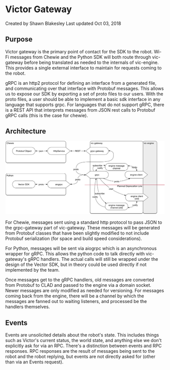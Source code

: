 # Victor Gateway
Created by Shawn Blakesley Last updated Oct 03, 2018

## Purpose

Victor gateway is the primary point of contact for the SDK to the robot. Wi-Fi messages from Chewie and the Python SDK will both route through vic-gateway before being translated as needed to the internals of vic-engine. This provides a single external interface to maintain for requests coming to the robot.

gRPC is an http2 protocol for defining an interface from a generated file, and communicating over that interface with Protobuf messages. This allows us to expose our SDK by exporting a set of proto files to our users. With the proto files, a user should be able to implement a basic sdk interface in any language that supports grpc. For languages that do not support gRPC, there is a REST API that interprets messages from JSON rest calls to Protobuf gRPC calls (this is the case for chewie).

## Architecture

![](images/vic-gateway.png)

For Chewie, messages sent using a standard http protocol to pass JSON to the grpc-gateway part of vic-gateway. These messages will be generated from Protobuf classes that have been slightly modified to not include Protobuf serialization (for space and build speed considerations).

For Python, messages will be sent via aiogrpc which is an asynchronous wrapper for gRPC. This allows the python code to talk directly with vic-gateway's gRPC handlers. The actual calls will still be wrapped under the design of the Vector SDK, but in theory could be used directly if not implemented by the team.

Once messages get to the gRPC handlers, old messages are converted from Protobuf to CLAD and passed to the engine via a domain socket. Newer messages are only modified as needed for versioning. For messages coming back from the engine, there will be a channel by which the messages are fanned out to waiting listeners, and processed be the handlers themselves.

## Events

Events are unsolicited details about the robot's state. This includes things such as Victor's current status, the world state, and anything else we don't explicitly ask for via an RPC. There's a distinction between events and RPC responses. RPC responses are the result of messages being sent to the robot and the robot replying, but events are not directly asked for (other than via an Events request).

